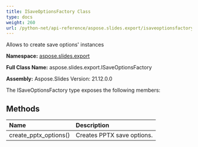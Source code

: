```yaml
---
title: ISaveOptionsFactory Class
type: docs
weight: 260
url: /python-net/api-reference/aspose.slides.export/isaveoptionsfactory/
---
```


Allows to create save options' instances

**Namespace:** [aspose.slides.export](/slides/python-net/api-reference/aspose.slides.export/)

**Full Class Name:** aspose.slides.export.ISaveOptionsFactory

**Assembly:**  Aspose.Slides Version: 21.12.0.0

The ISaveOptionsFactory type exposes the following members:
## **Methods**
|**Name**|**Description**|
| :- | :- |
|create_pptx_options()|Creates PPTX save options.|
